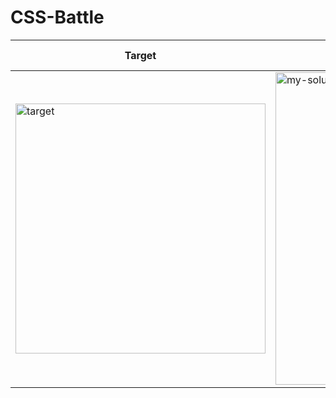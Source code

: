 # CSS-Battle

| Target | My Solution | Code File |
|--------|-------------|-----------|
| <img width="400" alt="target" src="https://github.com/user-attachments/assets/1a7ef935-fd94-4411-bc5c-f468a41248e0" /> | <img width="500" alt="my-solution" src="https://github.com/user-attachments/assets/4e9918b8-9f16-45ae-ab03-cc386d273dce" /> | [Link](./challenge-01/index.html) |
